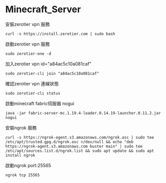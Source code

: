 # Minecraft_Server

安裝zerotier vpn 服務
```
curl -s https://install.zerotier.com | sudo bash
```

啟動zerotier vpn 服務
```
sudo zerotier-one -d
```

加入zerotier vpn id="a84ac5c10a081caf"
```
sudo zerotier-cli join "a84ac5c10a081caf"
```

確認zerotier vpn 連線狀態
```
sudo zerotier-cli status
```

啟動minecraft fabric伺服器 nogui
```
java -jar fabric-server-mc.1.19.4-loader.0.14.19-launcher.0.11.2.jar nogui
```

安裝ngrok 服務
```
curl -s https://ngrok-agent.s3.amazonaws.com/ngrok.asc | sudo tee /etc/apt/trusted.gpg.d/ngrok.asc >/dev/null && echo "deb https://ngrok-agent.s3.amazonaws.com buster main" | sudo tee /etc/apt/sources.list.d/ngrok.list && sudo apt update && sudo apt install ngrok
```

啟動ngrok port:25565
```
ngrok tcp 25565
```
